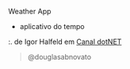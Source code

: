 Weather App
- aplicativo do tempo

:. de Igor Halfeld em [Canal dotNET](https://www.youtube.com/watch?v=C_6vfcGcHHI)

>@douglasabnovato